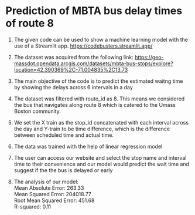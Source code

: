# Prediction of MBTA bus delay times of route 8

1. The given code can be used to show a machine learning model with the use of a Streamlit app. https://codebusters.streamlit.app/

3. The dataset was acquired from the following link: https://geo-massdot.opendata.arcgis.com/datasets/mbta-bus-stops/explore?location=42.390369%2C-71.004835%2C13.73

4. The main objective of the code is to predict the estimated waitng time by showing the delays across 6 intervals in a day

5. The dataset was filtered with route_id as 8. This means we considered the bus that navigates along route 8 which is catered to the Umass Boston community.

4. We set the X train as the stop_id concatenated with each interval across the day and Y-train to be time difference, which is the difference between scheduled time and actual time.

5. The data was trained with the help of linear regression model

6. The user can access our website and select the stop name and interval time to their convenience and our model would predict the wait time and suggest if the the bus is delayed or early
   
7. The analysis of our model:\
   Mean Absolute Error: 263.33\
   Mean Squared Error: 204018.77\
   Root Mean Squared Error: 451.68\
   R-squared: 0.11
